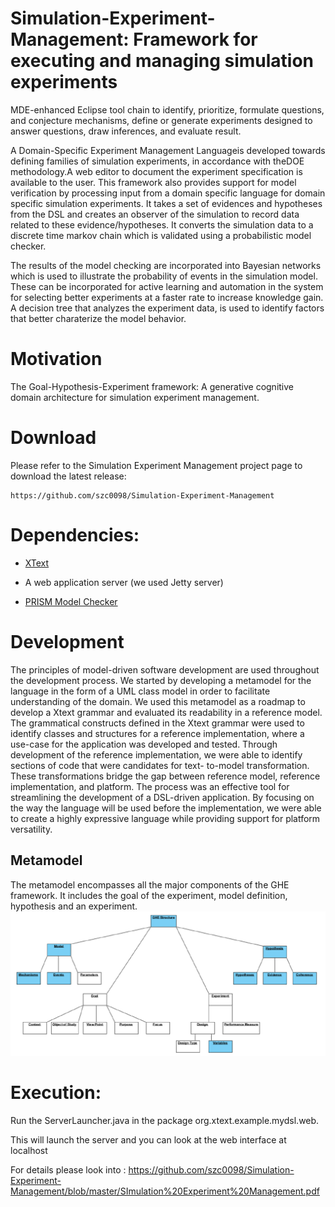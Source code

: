 # Simulation-Experiment-Management: Framework for executing and managing simulation experiments

MDE-enhanced Eclipse tool chain to identify, prioritize, formulate questions, and conjecture mechanisms, define or generate experiments designed to answer questions, draw inferences, and evaluate result.

 A Domain-Specific Experiment Management Languageis developed towards defining families of simulation experiments, in accordance with theDOE methodology.A web editor to document the experiment specification is available to the user. 
This framework also provides support for model verification by processing input from a domain specific language for domain specific simulation experiments. It takes a set of evidences and hypotheses from the DSL and creates an observer of the simulation to record data related to these evidence/hypotheses. It converts the simulation data to a discrete time markov chain which is validated using a probabilistic model checker.

The results of the  model checking are incorporated into Bayesian networks which is used to illustrate the probability of events in the simulation model. These can be incorporated for active learning and automation in the system for selecting better experiments at a faster rate to increase knowledge gain. A decision tree that analyzes the experiment data, is used to identify factors that better charaterize the model behavior.


# Motivation

The Goal-Hypothesis-Experiment framework: A generative cognitive domain architecture for simulation experiment management.

# Download
Please refer to the Simulation Experiment Management project page to download the latest release:

```
https://github.com/szc0098/Simulation-Experiment-Management
```

# Dependencies:

- [XText](https://www.eclipse.org/Xtext/download.html)

- A web application server (we used Jetty server)

- [PRISM Model Checker](http://www.prismmodelchecker.org/manual/InstallingPRISM/Instructions#source)

# Development
The principles of model-driven software development are used throughout the development
process. We started by developing a metamodel for the language in the form of a UML
class model in order to facilitate understanding of the domain. We used this metamodel
as a roadmap to develop a Xtext grammar and evaluated its readability
in a reference model. The grammatical constructs defined in the Xtext grammar were
used to identify classes and structures for a reference implementation, where a use-case
for the application was developed and tested. Through development of the reference
implementation, we were able to identify sections of code that were candidates for text-
to-model transformation. These transformations bridge the gap between reference model,
reference implementation, and platform.
The process was an effective tool for streamlining the development of a DSL-driven
application. By focusing on the way the language will be used before the implementation,
we were able to create a highly expressive language while providing support for platform
versatility.

## Metamodel
The metamodel encompasses all the major components of the GHE framework. It includes the goal of the experiment, model definition, hypothesis and an experiment. 
![GHE Metamodel](https://github.com/szc0098/Simulation-Experiment-Management/blob/master/13.png)

# Execution:
Run the ServerLauncher.java in the package org.xtext.example.mydsl.web.

This will launch the server and you can look at the web interface at localhost

For details please look into : https://github.com/szc0098/Simulation-Experiment-Management/blob/master/SImulation%20Experiment%20Management.pdf
